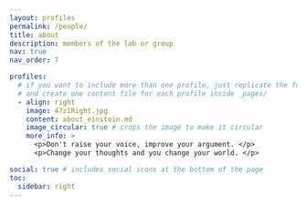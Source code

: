 ```yaml
---
layout: profiles
permalink: /people/
title: about
description: members of the lab or group
nav: true
nav_order: 7

profiles:
  # if you want to include more than one profile, just replicate the following block
  # and create one content file for each profile inside _pages/
  - align: right
    image: 47z1Right.jpg
    content: about_einstein.md
    image_circular: true # crops the image to make it circular
    more_info: >
      <p>Don't raise your voice, improve your argument. </p>
      <p>Change your thoughts and you change your world. </p>

social: true # includes social icons at the bottom of the page
toc:
  sidebar: right
---
```

